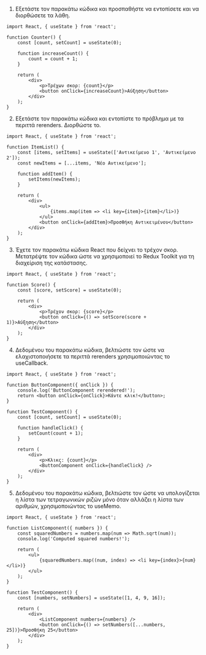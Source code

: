 1) Εξετάστε τον παρακάτω κώδικα και προσπαθήστε να εντοπίσετε και να διορθώσετε τα λάθη.
```
import React, { useState } from 'react';

function Counter() {
    const [count, setCount] = useState(0);

    function increaseCount() {
        count = count + 1;
    }

    return (
        <div>
            <p>Τρέχων σκορ: {count}</p>
            <button onClick={increaseCount}>Αύξηση</button>
        </div>
    );
}
```
2) Εξετάστε τον παρακάτω κώδικα και εντοπίστε το πρόβλημα με τα περιττά rerenders. Διορθώστε το.
```
import React, { useState } from 'react';

function ItemList() {
    const [items, setItems] = useState(['Αντικείμενο 1', 'Αντικείμενο 2']);
    const newItems = [...items, 'Νέο Αντικείμενο'];

    function addItem() {
        setItems(newItems);
    }

    return (
        <div>
            <ul>
                {items.map(item => <li key={item}>{item}</li>)}
            </ul>
            <button onClick={addItem}>Προσθήκη Αντικειμένου</button>
        </div>
    );
}
```
3) Έχετε τον παρακάτω κώδικα React που δείχνει το τρέχον σκορ. Μετατρέψτε τον κώδικα ώστε να χρησιμοποιεί το Redux Toolkit για τη διαχείριση της κατάστασης.
```
import React, { useState } from 'react';

function Score() {
    const [score, setScore] = useState(0);

    return (
        <div>
            <p>Τρέχον σκορ: {score}</p>
            <button onClick={() => setScore(score + 1)}>Αύξηση</button>
        </div>
    );
}
```
4) Δεδομένου του παρακάτω κώδικα, βελτιώστε τον ώστε να ελαχιστοποιήσετε τα περιττά rerenders χρησιμοποιώντας το useCallback.
```
import React, { useState } from 'react';

function ButtonComponent({ onClick }) {
    console.log('ButtonComponent rerendered!');
    return <button onClick={onClick}>Κάντε κλικ!</button>;
}

function TestComponent() {
    const [count, setCount] = useState(0);

    function handleClick() {
        setCount(count + 1);
    }

    return (
        <div>
            <p>Κλικς: {count}</p>
            <ButtonComponent onClick={handleClick} />
        </div>
    );
}
```
5) Δεδομένου του παρακάτω κώδικα, βελτιώστε τον ώστε να υπολογίζεται η λίστα των τετραγωνικών ριζών μόνο όταν αλλάζει η λίστα των αριθμών, χρησιμοποιώντας το useMemo.
```
import React, { useState } from 'react';

function ListComponent({ numbers }) {
    const squaredNumbers = numbers.map(num => Math.sqrt(num));
    console.log('Computed squared numbers!');

    return (
        <ul>
            {squaredNumbers.map((num, index) => <li key={index}>{num}</li>)}
        </ul>
    );
}

function TestComponent() {
    const [numbers, setNumbers] = useState([1, 4, 9, 16]);

    return (
        <div>
            <ListComponent numbers={numbers} />
            <button onClick={() => setNumbers([...numbers, 25])}>Προσθήκη 25</button>
        </div>
    );
}
```
